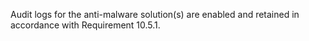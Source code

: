 Audit logs for the anti-malware solution(s) are enabled and retained in accordance with Requirement 10.5.1.
